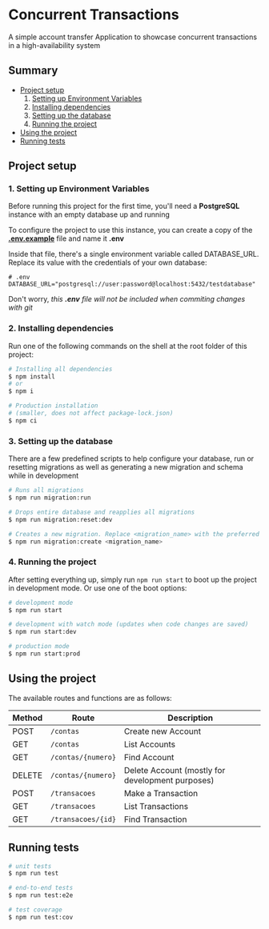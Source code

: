 # Concurrent Transactions

A simple account transfer Application to showcase concurrent transactions in a high-availability system

## Summary

- [Project setup](#project-setup)
  1. [Setting up Environment Variables](#1-setting-up-environment-variables)
  2. [Installing dependencies](#2-installing-dependencies)
  3. [Setting up the database](#3-setting-up-the-database)
  4. [Running the project](#4-running-the-project)
- [Using the project](#using-the-project)
- [Running tests](#running-tests)

## Project setup

### 1. Setting up Environment Variables

Before running this project for the first time, you'll need a **PostgreSQL** instance with an empty database up and running

To configure the project to use this instance, you can create a copy of the [**.env.example**](/.env.example) file and name it **.env**

Inside that file, there's a single environment variable called DATABASE_URL. Replace its value with the credentials of your own database:

```shell
# .env
DATABASE_URL="postgresql://user:password@localhost:5432/testdatabase"
```

Don't worry, _this **.env** file will not be included when commiting changes with git_

### 2. Installing dependencies

Run one of the following commands on the shell at the root folder of this project:

```bash
# Installing all dependencies
$ npm install
# or
$ npm i

# Production installation
# (smaller, does not affect package-lock.json)
$ npm ci
```

### 3. Setting up the database

There are a few predefined scripts to help configure your database, run or resetting migrations as well as generating a new migration and schema while in development

```bash
# Runs all migrations
$ npm run migration:run

# Drops entire database and reapplies all migrations
$ npm run migration:reset:dev

# Creates a new migration. Replace <migration_name> with the preferred name
$ npm run migration:create <migration_name>
```

### 4. Running the project

After setting everything up, simply run `npm run start` to boot up the project in development mode. Or use one of the boot options:

```bash
# development mode
$ npm run start

# development with watch mode (updates when code changes are saved)
$ npm run start:dev

# production mode
$ npm run start:prod
```

## Using the project

The available routes and functions are as follows:

| Method | Route              | Description                                      |
| ------ | ------------------ | ------------------------------------------------ |
| POST   | `/contas`          | Create new Account                               |
| GET    | `/contas`          | List Accounts                                    |
| GET    | `/contas/{numero}` | Find Account                                     |
| DELETE | `/contas/{numero}` | Delete Account (mostly for development purposes) |
| POST   | `/transacoes`      | Make a Transaction                               |
| GET    | `/transacoes`      | List Transactions                                |
| GET    | `/transacoes/{id}` | Find Transaction                                 |

## Running tests

```bash
# unit tests
$ npm run test

# end-to-end tests
$ npm run test:e2e

# test coverage
$ npm run test:cov
```
